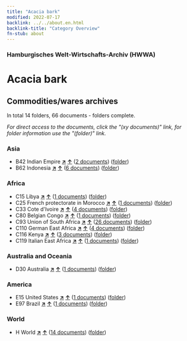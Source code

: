 ```yaml
---
title: "Acacia bark"
modified: 2022-07-17
backlink: ../../about.en.html
backlink-title: "Category Overview"
fn-stub: about
---
```


### Hamburgisches Welt-Wirtschafts-Archiv (HWWA)

# Acacia bark&#160; 







## Commodities/wares archives





In total 14 folders, 66 documents - folders complete.

_For direct access to the documents, click the "(xy documents)" link, for folder information use the "(folder)" link._



### Asia

- B42 Indian Empire [**&nearr;**](../../../geo/i/141189/about.en.html "Indian Empire (all folders)") [**&uarr;**](../../../geo/about.en.html#B42 "Country category system") (<a href="https://pm20.zbw.eu/iiifview/folder/wa/141950,141189" title="about: Acacia bark : Indian Empire" target="_blank">2 documents</a>) ([folder](../../../../folder/wa/1419xx/141950/1411xx/141189/about.en.html))
- B62 Indonesia [**&nearr;**](../../../geo/i/141218/about.en.html "Indonesia (all folders)") [**&uarr;**](../../../geo/about.en.html#B62 "Country category system") (<a href="https://pm20.zbw.eu/iiifview/folder/wa/141950,141218" title="about: Acacia bark : Indonesia" target="_blank">6 documents</a>) ([folder](../../../../folder/wa/1419xx/141950/1412xx/141218/about.en.html))

### Africa

- C15 Libya [**&nearr;**](../../../geo/i/141339/about.en.html "Libya (all folders)") [**&uarr;**](../../../geo/about.en.html#C15 "Country category system") (<a href="https://pm20.zbw.eu/iiifview/folder/wa/141950,141339" title="about: Acacia bark : Libya" target="_blank">1 documents</a>) ([folder](../../../../folder/wa/1419xx/141950/1413xx/141339/about.en.html))
- C25 French protectorate in Morocco [**&nearr;**](../../../geo/i/141358/about.en.html "French protectorate in Morocco (all folders)") [**&uarr;**](../../../geo/about.en.html#C25 "Country category system") (<a href="https://pm20.zbw.eu/iiifview/folder/wa/141950,141358" title="about: Acacia bark : French protectorate in Morocco" target="_blank">1 documents</a>) ([folder](../../../../folder/wa/1419xx/141950/1413xx/141358/about.en.html))
- C33 Cote d'Ivoire [**&nearr;**](../../../geo/i/141367/about.en.html "Cote d'Ivoire (all folders)") [**&uarr;**](../../../geo/about.en.html#C33 "Country category system") (<a href="https://pm20.zbw.eu/iiifview/folder/wa/141950,141367" title="about: Acacia bark : Cote d'Ivoire" target="_blank">4 documents</a>) ([folder](../../../../folder/wa/1419xx/141950/1413xx/141367/about.en.html))
- C80 Belgian Congo [**&nearr;**](../../../geo/i/141444/about.en.html "Belgian Congo (all folders)") [**&uarr;**](../../../geo/about.en.html#C80 "Country category system") (<a href="https://pm20.zbw.eu/iiifview/folder/wa/141950,141444" title="about: Acacia bark : Belgian Congo" target="_blank">1 documents</a>) ([folder](../../../../folder/wa/1419xx/141950/1414xx/141444/about.en.html))
- C93 Union of South Africa [**&nearr;**](../../../geo/i/141454/about.en.html "Union of South Africa (all folders)") [**&uarr;**](../../../geo/about.en.html#C93 "Country category system") (<a href="https://pm20.zbw.eu/iiifview/folder/wa/141950,141454" title="about: Acacia bark : Union of South Africa" target="_blank">26 documents</a>) ([folder](../../../../folder/wa/1419xx/141950/1414xx/141454/about.en.html))
- C110 German East Africa [**&nearr;**](../../../geo/i/141471/about.en.html "German East Africa (all folders)") [**&uarr;**](../../../geo/about.en.html#C110 "Country category system") (<a href="https://pm20.zbw.eu/iiifview/folder/wa/141950,141471" title="about: Acacia bark : German East Africa" target="_blank">4 documents</a>) ([folder](../../../../folder/wa/1419xx/141950/1414xx/141471/about.en.html))
- C116 Kenya [**&nearr;**](../../../geo/i/141475/about.en.html "Kenya (all folders)") [**&uarr;**](../../../geo/about.en.html#C116 "Country category system") (<a href="https://pm20.zbw.eu/iiifview/folder/wa/141950,141475" title="about: Acacia bark : Kenya" target="_blank">3 documents</a>) ([folder](../../../../folder/wa/1419xx/141950/1414xx/141475/about.en.html))
- C119 Italian East Africa [**&nearr;**](../../../geo/i/141477/about.en.html "Italian East Africa (all folders)") [**&uarr;**](../../../geo/about.en.html#C119 "Country category system") (<a href="https://pm20.zbw.eu/iiifview/folder/wa/141950,141477" title="about: Acacia bark : Italian East Africa" target="_blank">1 documents</a>) ([folder](../../../../folder/wa/1419xx/141950/1414xx/141477/about.en.html))

### Australia and Oceania

- D30 Australia [**&nearr;**](../../../geo/i/141621/about.en.html "Australia (all folders)") [**&uarr;**](../../../geo/about.en.html#D30 "Country category system") (<a href="https://pm20.zbw.eu/iiifview/folder/wa/141950,141621" title="about: Acacia bark : Australia" target="_blank">1 documents</a>) ([folder](../../../../folder/wa/1419xx/141950/1416xx/141621/about.en.html))

### America

- E15 United States [**&nearr;**](../../../geo/i/141653/about.en.html "United States (all folders)") [**&uarr;**](../../../geo/about.en.html#E15 "Country category system") (<a href="https://pm20.zbw.eu/iiifview/folder/wa/141950,141653" title="about: Acacia bark : United States" target="_blank">1 documents</a>) ([folder](../../../../folder/wa/1419xx/141950/1416xx/141653/about.en.html))
- E97 Brazil [**&nearr;**](../../../geo/i/141697/about.en.html "Brazil (all folders)") [**&uarr;**](../../../geo/about.en.html#E97 "Country category system") (<a href="https://pm20.zbw.eu/iiifview/folder/wa/141950,141697" title="about: Acacia bark : Brazil" target="_blank">1 documents</a>) ([folder](../../../../folder/wa/1419xx/141950/1416xx/141697/about.en.html))

### World

- H World [**&nearr;**](../../../geo/i/141728/about.en.html "World (all folders)") [**&uarr;**](../../../geo/about.en.html#H "Country category system") (<a href="https://pm20.zbw.eu/iiifview/folder/wa/141950,141728" title="about: Acacia bark : World" target="_blank">14 documents</a>) ([folder](../../../../folder/wa/1419xx/141950/1417xx/141728/about.en.html))








